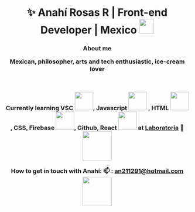 <h1 align="center"> ✨ Anahí Rosas R | Front-end Developer | Mexico <img src="https://media.giphy.com/media/2Yj2vRSHrhZIUyVPGl/giphy.gif" width="40"></h3>
<h3 align="center"> About me<br>
  <p> Mexican, philosopher, arts and tech enthusiastic, ice-cream lover</p> <br>
    


Currently learning VSC <img src ="https://media.giphy.com/media/SS8CV2rQdlYNLtBCiF/source.gif" width="50">, Javascript <img src= "https://media.giphy.com/media/dC3EHvqJ61hNReoxMV/giphy.gif" width="50"> , HTML <img src="https://media.giphy.com/media/XAxylRMCdpbEWUAvr8/giphy.gif" width="50">, CSS, Firebase <img src="https://media.giphy.com/media/Ri2TUcKlaOcaDBxFpY/giphy.gif" width="50" >, Github, React <img src= "https://media.giphy.com/media/XAxylRMCdpbEWUAvr8/giphy.gif" width="50">
at [Laboratoria](https://www.laboratoria.la/) 💛 <img src="https://media.giphy.com/media/YqWwG9OLqD3LzbGoZU/giphy.gif" width="80">









 
How to get in touch with Anahí: 
📫 : an211291@hotmail.com 
<img src= "https://media.giphy.com/media/3bu85lsWhBTlWcOMN6/giphy.gif" width="80">

<!---
anahir21/anahir21 is a ✨ special ✨ repository because its `README.md` (this file) appears on your GitHub profile.
You can click the Preview link to take a look at your changes.
--->
